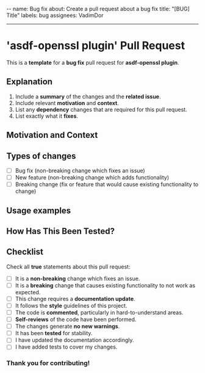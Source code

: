 --
name: Bug fix
about: Create a pull request about a bug fix
title: "[BUG] Title"
labels: bug
assignees: VadimDor

---
<!--- Provide a general summary of your changes in the Title above -->

# 'asdf-openssl plugin' Pull Request

This is a **template** for a **bug fix** pull request for **asdf-openssl plugin**.

## Explanation
<!--- Describe your changes in detail -->
1. Include a **summary** of the changes and the **related issue**.
2. Include relevant **motivation** and **context**.
3. List any **dependency** changes that are required for this pull request.
4. List exactly what it **fixes**.

## Motivation and Context

<!--- Why is this change required? What problem does it solve? -->
<!--- If it fixes an open issue, please link to the issue here. -->

## Types of changes

<!--- What types of changes does your code introduce? Put an `x` in all the boxes that apply: -->

- [ ] Bug fix (non-breaking change which fixes an issue)
- [ ] New feature (non-breaking change which adds functionality)
- [ ] Breaking change (fix or feature that would cause existing functionality to change)

## Usage examples

<!--- Provide examples of intended usage -->

## How Has This Been Tested?

<!--- Please describe in detail how you tested your changes. -->

## Checklist
<!--- Go over all the following points, and put an `x` in all the boxes that apply. -->
<!--- If you're unsure about any of these, don't hesitate to ask. We're here to help! -->
Check all **true** statements about this pull request:

- [ ] It is a **non-breaking** change which fixes an issue.
- [ ] It is a **breaking** change that causes existing functionality to not work as expected.
- [ ] This change requires a **documentation update**.
- [ ] It follows the **style** guidelines of this project.
- [ ] The code is **commented**, particularly in hard-to-understand areas.
- [ ] **Self-reviews** of the code have been performed.
- [ ] The changes generate **no new warnings**.
- [ ] It has been **tested** for stability.
- [ ] I have updated the documentation accordingly.
- [ ] I have added tests to cover my changes.

### Thank you for contributing!
